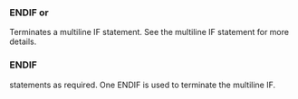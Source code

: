 

### ENDIF or

Terminates a multiline IF statement. See the multiline IF statement for more details.

### ENDIF

statements as required. One ENDIF is used to terminate the multiline IF.